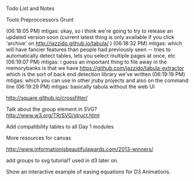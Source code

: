 Todo List and Notes

Tools 
Preproccessors
Grunt

(06:18:05 PM) mtigas: okay, so i think we're going to try to release an updated version soon (current latest thing is only available if you click 'archive' on http://jazzido.github.io/tabula/ )
(06:18:32 PM) mtigas: which will have fancier features than people had previously seen -- tries to automatically detect tables, lets you select multiple pages at once, etc
(06:19:07 PM) mtigas: i guess an important thing to file away in the memorybanks is that we have https://github.com/jazzido/tabula-extractor which is the sort of back end detection library we've written
(06:19:19 PM) mtigas: which you can use in other jruby projects and also on the command line
(06:19:29 PM) mtigas: basically tabula without the web UI

http://square.github.io/crossfilter/

Talk about the group element in SVG? http://www.w3.org/TR/SVG/struct.html

Add compatibility tables to all Day 1 modules


More resources for canvas

http://www.informationisbeautifulawards.com/2013-winners/

add groups to svg tutorial? used in d3 later on.

Show an interactive example of easing equations for D3 Animations.